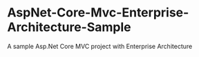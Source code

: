 # AspNet-Core-Mvc-Enterprise-Architecture-Sample
A sample Asp.Net Core MVC project with Enterprise Architecture
